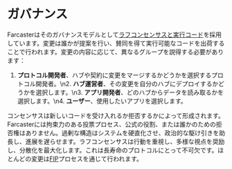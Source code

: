 # ガバナンス

Farcasterはそのガバナンスモデルとして[ラフコンセンサスと実行コード](https://en.wikipedia.org/wiki/Rough_consensus)を採用しています。変更は誰かが提案を行い、賛同を得て実行可能なコードを出荷することで行われます。変更の内容に応じて、異なるグループを説得する必要があります：

1. **プロトコル開発者**、ハブや契約に変更をマージするかどうかを選択するプロトコル開発者。\n2. **ハブ運営者**、その変更を自分のハブにデプロイするかどうかを選択します。\n3. **アプリ開発者**、どのハブからデータを読み取るかを選択します。\n4. **ユーザー**、使用したいアプリを選択します。

コンセンサスは新しいコードを受け入れるか拒否するかによって形成されます。Farcasterには拘束力のある投票プロセス、公式の役割、または誰かのための拒否権はありません。過剰な構造はシステムを硬直化させ、政治的な駆け引きを助長し、進展を遅らせます。ラフコンセンサスは行動を重視し、多様な視点を奨励し、分散化を最大化します。これは長寿命のプロトコルにとって不可欠です。ほとんどの変更は[FIP](./fips.md)プロセスを通じて行われます。